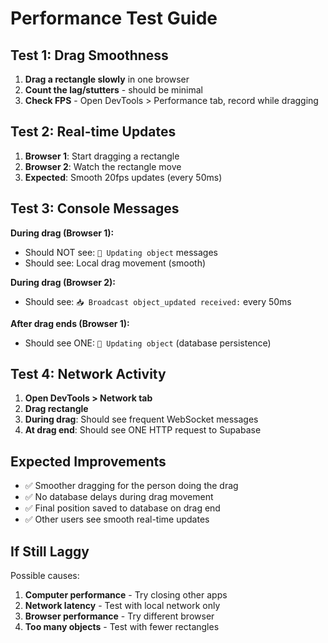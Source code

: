 # Performance Test Guide

## Test 1: Drag Smoothness
1. **Drag a rectangle slowly** in one browser
2. **Count the lag/stutters** - should be minimal
3. **Check FPS** - Open DevTools > Performance tab, record while dragging

## Test 2: Real-time Updates  
1. **Browser 1**: Start dragging a rectangle
2. **Browser 2**: Watch the rectangle move
3. **Expected**: Smooth 20fps updates (every 50ms)

## Test 3: Console Messages
**During drag (Browser 1):**
- Should NOT see: `📝 Updating object` messages
- Should see: Local drag movement (smooth)

**During drag (Browser 2):**  
- Should see: `📥 Broadcast object_updated received:` every 50ms

**After drag ends (Browser 1):**
- Should see ONE: `📝 Updating object` (database persistence)

## Test 4: Network Activity
1. **Open DevTools > Network tab**
2. **Drag rectangle** 
3. **During drag**: Should see frequent WebSocket messages
4. **At drag end**: Should see ONE HTTP request to Supabase

## Expected Improvements
- ✅ Smoother dragging for the person doing the drag
- ✅ No database delays during drag movement  
- ✅ Final position saved to database on drag end
- ✅ Other users see smooth real-time updates

## If Still Laggy
Possible causes:
1. **Computer performance** - Try closing other apps
2. **Network latency** - Test with local network only
3. **Browser performance** - Try different browser
4. **Too many objects** - Test with fewer rectangles
